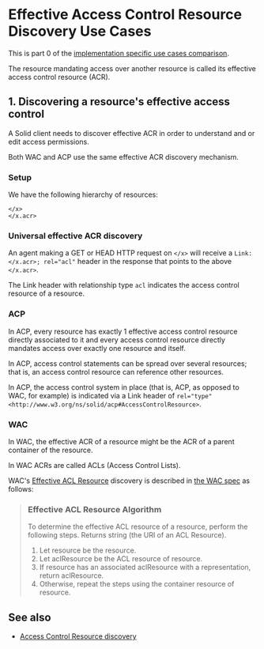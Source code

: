# Effective Access Control Resource Discovery Use Cases

This is part 0 of the [implementation specific use cases comparison](./use-cases.md).

The resource mandating access over another resource is called its effective access control resource (ACR).

## 1. Discovering a resource's effective access control

A Solid client needs to discover effective ACR in order to understand and or edit access permissions.

Both WAC and ACP use the same effective ACR discovery mechanism.

### Setup

We have the following hierarchy of resources:

```
</x>
</x.acr>
```

### Universal effective ACR discovery

An agent making a GET or HEAD HTTP request on `</x>` will receive a `Link: </x.acr>; rel="acl"` header in the response that points to the above `</x.acr>`.

The Link header with relationship type `acl` indicates the access control resource of a resource.

### ACP

In ACP, every resource has exactly 1 effective access control resource directly associated to it and every access control resource directly mandates access over exactly one resource and itself.

In ACP, access control statements can be spread over several resources; that is, an access control resource can reference other resources.

In ACP, the access control system in place (that is, ACP, as opposed to WAC, for example) is indicated via a Link header of `rel="type"` `<http://www.w3.org/ns/solid/acp#AccessControlResource>`.

### WAC

In WAC, the effective ACR of a resource might be the ACR of a parent container of the resource.

In WAC ACRs are called ACLs (Access Control Lists).

WAC's [Effective ACL Resource](https://solid.github.io/web-access-control-spec/#effective-acl-resource) discovery is described in [the WAC spec](https://solid.github.io/web-access-control-spec/) as follows:

> ### Effective ACL Resource Algorithm
> To determine the effective ACL resource of a resource, perform the following steps. Returns string (the URI of an ACL Resource).
>
> 1. Let resource be the resource.
> 2. Let aclResource be the ACL resource of resource.
> 3. If resource has an associated aclResource with a representation, return aclResource.
> 4. Otherwise, repeat the steps using the container resource of resource.



## See also

- [Access Control Resource discovery](https://github.com/solid/authorization-panel/issues/228)
